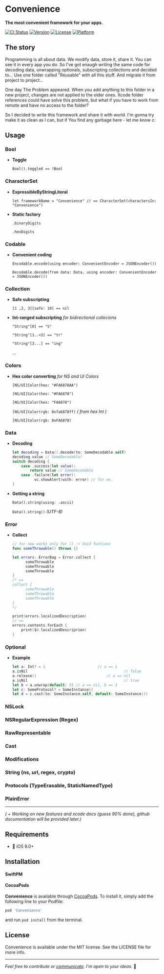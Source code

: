 # Convenience

**The most convenient framework for your apps.**

[![CI Status](https://travis-ci.org/maximkrouk/Convenience.svg?branch=master)](https://travis-ci.org/mx-cat/Convenience) [![Version](https://img.shields.io/cocoapods/v/Convenience.svg?style=flat)](https://cocoapods.org/pods/Convenience) [![License](https://img.shields.io/cocoapods/l/Convenience.svg?style=flat)](https://cocoapods.org/pods/Convenience) [![Platform](https://img.shields.io/cocoapods/p/Convenience.svg?style=flat)](https://cocoapods.org/pods/Convenience)

## The story

Programming is all about data. We modify data, store it, share it. You can see it in every app you do. So I've got enaugh writing the same code for decoding data, unwrapping optionals, subscripting collections and decided to... Use one folder called "Reusable" with all this stuff. And migrate it from project to project...

One day The Problem appeared. When you add anything to this folder in a new project, changes are not applied to the older ones. Xcode folder references could have solve this problem, but what if you have to work from remote and have no access to the folder?

So I decided to write this framework and share it with world. I'm gonna try make it as clean as I can, but if You find any garbage here - let me know c:

## Usage

### Bool

- __Toggle__

  `Bool().toggled == !Bool`

  

### CharacterSet

- __ExpressibleByStringLiteral__

  `let frameworkName = "Convenience" // == CharacterSet(charactersIn: "Convenience")`

- __Static factory__

  `.binaryDigits`

  `.hexDigits`

  

### Codable

- __Convenient coding__

  `Encodable.encode(using encoder: ConvenientEncoder = JSONEncoder())`

  `Decodable.decode(from data: Data, using encoder: ConvenientEncoder = JSONEncoder())`



### Collection

- __Safe subscripting__

  `[1 ,2, 3][safe: 10] == nil`

- __Int-ranged subscripting__ _for bidirectional collecions_

  `"String"[0] == "S"`

  `"String"[1..<3] == "tr"`

  `"String"[3...] == "ing"`

  ...

  

### Colors

- __Hex color converting__ _for NS and UI Colors_

  `[NS/UI]Color(hex: "#FA6878AA")`

  `[NS/UI]Color(hex: "#FA6878")`

  `[NS/UI]Color(hex: "FA6878")`

  `[NS/UI]Color(rgb: 0xfa6878ff)` _( from hex Int )_

  `[NS/UI]Color(rgb: 0xFA6878)`



### Data

- __Decoding__

  ```swift
  let decoding = Data().decode(to: SomeDecodable.self)
  decoding.value // SomeDecodable?
  switch decoding {
      case .success(let value):
      	  return value // SomeDecodable
      case .failure(let error):
        	vc.showAlert(with: error) // for ex.
  }
  ```

- __Getting a string__

  `Data().string(using: .ascii)`

  `Data().string()` _(UTF-8)_



### Error

- __Collect__

  ```swift
  // for now works only for () -> Void funtions
  func someThrowable() throws {}
  
  let errors: ErrorBag = Error.collect {
  		someThrowable
  		someThrowable
  		someThrowable
  }
  /* ==
  collect {
  		someThrowable
  		someThrowable
  		someThrowable
  }
  */
  
  print(errors.localizedDescription)
  // ==
  errors.contents.forEach {  
  	  print($0.localizedDescriprion)
  }
  ```

  

### Optional

- __Example__

  ```swift
  let a: Int? = 1 						 // a == 1
  a.isNil				 							 // false
  a.release() 								 // a == nil
  a.isNil				 							 // true
  let b = a.unwrap(default: 3) // a == nil, b == 3
  let c: SomeProtocol? = SomeInstance()
  let d = c.cast(to: SomeInstance.self, default: SomeInstance())
  ```

  

### NSLock

### NSRegularExpression (Regex)

### RawRepresentable

### Cast

### Modifications

### String (ns, url, regex, crypto)

### Protocols (TypeErasable, StaticNamedType)

### PlainError

----

_( + Working on new features and xcode docs (guess 90% done), github documentation will be provided later.)_

## Requirements

- 📱	iOS 8.0+

## Installation

#### SwiftPM

#### CocoaPods

__Convenience__ is available through [CocoaPods](https://cocoapods.org). To install it, simply add the following line to your Podfile:

```ruby
pod 'Convenience'
```

and run `pod install` from the terminal.

## License

Convenience is available under the MIT license. See the LICENSE file for more info.



----

*Feel free to contribute or [communicate](https://twitter.com/mxcat_). I'm open to your ideas.* 🌝

